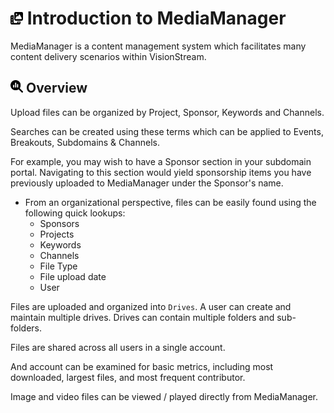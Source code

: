 # <img src="https://raw.githubusercontent.com/vishaldhole173/pro-stream-documentation/main/fontawesome/svgs/solid/photo-film.svg" width="20" height="20"> Introduction to MediaManager

MediaManager is a content management system which facilitates many content delivery scenarios within VisionStream.

## <img src="https://raw.githubusercontent.com/vishaldhole173/pro-stream-documentation/main/fontawesome/svgs/solid/magnifying-glass-chart.svg" width="20" height="20"> Overview

Upload files can be organized by Project, Sponsor, Keywords and Channels.

Searches can be created using these terms which can be applied to Events, Breakouts, Subdomains & Channels.

For example, you may wish to have a Sponsor section in your subdomain portal. 
Navigating to this section would yield sponsorship items you have previously uploaded to MediaManager under the Sponsor's name.

* From an organizational perspective, files can be easily found using the following quick lookups:
  - Sponsors
  - Projects
  - Keywords
  - Channels
  - File Type
  - File upload date
  - User

Files are uploaded and organized into `Drives`. A user can create and maintain multiple drives. Drives can contain multiple folders and sub-folders.

Files are shared across all users in a single account.

And account can be examined for basic metrics, including most downloaded, largest files, and most frequent contributor.

Image and video files can be viewed / played directly from MediaManager.
